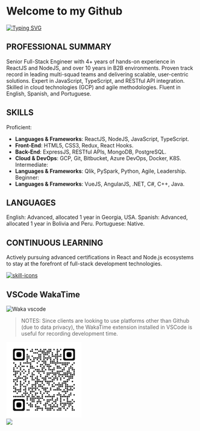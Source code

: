 # Welcome to my Github

[![Typing SVG](https://readme-typing-svg.demolab.com/?lines=React;Node.js;Python;English;Spanish;Portuguese;Scan+QR+Code+below;Add+me+on+LinkedIn)](https://github.com/jeferson-franco)

## PROFESSIONAL SUMMARY

Senior Full-Stack Engineer with 4+ years of hands-on experience in ReactJS and NodeJS, and over 10 years in B2B environments. Proven track record in leading multi-squad teams and delivering scalable, user-centric solutions. Expert in JavaScript, TypeScript, and RESTful API integration. Skilled in cloud technologies (GCP) and agile methodologies. Fluent in English, Spanish, and Portuguese.

## SKILLS

Proficient:
-	**Languages & Frameworks**: ReactJS, NodeJS, JavaScript, TypeScript.
-	**Front-End**: HTML5, CSS3, Redux, React Hooks.
-	**Back-End**: ExpressJS, RESTful APIs, MongoDB, PostgreSQL.
-	**Cloud & DevOps**: GCP, Git, Bitbucket, Azure DevOps, Docker, K8S.
Intermediate:
-	**Languages & Frameworks**: Qlik, PySpark, Python, Agile, Leadership.
Beginner:
-	**Languages & Frameworks**: VueJS, AngularJS, .NET, C#, C++, Java.

## LANGUAGES

English: Advanced, allocated 1 year in Georgia, USA.
Spanish: Advanced, allocated 1 year in Bolivia and Peru.
Portuguese: Native.

## CONTINUOUS LEARNING

Actively pursuing advanced certifications in React and Node.js ecosystems to stay at the
forefront of full-stack development technologies.

<p align="left">
  <a href="https://skillicons.dev">
    <img src="https://skillicons.dev/icons?i=git,js,kubernetes,linux,materialui,nodejs,py,react,sass,vscode&perline=6&theme=light" alt="skill-icons" title="git, js, kubernetes, linux, materialui, nodejs, py, react, sass, vscode"/>
  </a>
</p>

## VSCode WakaTime

![Waka vscode](https://wakatime.com/share/@328ec2d1-7a5b-47b2-8ff2-1d3c2f9fa1a9/ae7a4b23-a486-4c32-9402-e4147d7dfac8.svg)

> NOTES: Since clients are looking to use platforms other than Github (due to data privacy), the WakaTime extension installed in VSCode is useful for recording development time.

<img src="./qrcode.png" alt="qrcode-linkedin" min-width="200rem" max-width="200rem" width="200rem" align="justify" onerror="this.onerror=null; this.src='./qrcode.svg';">

<div dir="auto">
  <a href="https://github.com/jeferson-franco"></a>
  <a href="https://www.linkedin.com/in/jefersonfranco/" alt="jefe-linkedin">
    <img style="max-width: 100%;" src="https://img.shields.io/badge/-Linkedin-6610F2?style=for-the-badge&logo=Linkedin&logoColor=FFFFFF&link=https://www.linkedin.com/in/jefersonfranco/">
  </a>
</div>
